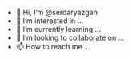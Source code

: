 - 👋 Hi, I’m @serdaryazgan
- 👀 I’m interested in ...
- 🌱 I’m currently learning ...
- 💞️ I’m looking to collaborate on ...
- 📫 How to reach me ...

<!---
serdaryazgan/serdaryazgan is a ✨ special ✨ repository because its `README.md` (this file) appears on your GitHub profile.
You can click the Preview link to take a look at your changes.
--->

